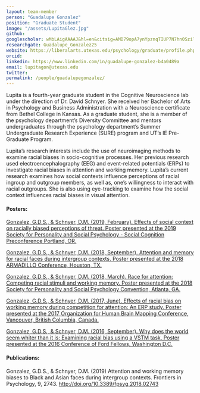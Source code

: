 ```yaml
---
layout: team-member
person: "Guadalupe Gonzalez"
position: "Graduate Student"
image: "/assets/LupitaGlez.jpg"
github: 
googlescholar: wMbLAigAAAAJ&hl=en&citsig=AMD79opA7ynYpznqTIUP7N7hn0SzileNpw
researchgate: Guadalupe_Gonzalez25
website: https://liberalarts.utexas.edu/psychology/graduate/profile.php?id=gsg569
orcid: 
linkedin: https://www.linkedin.com/in/guadalupe-gonzalez-b4a0489a
email: lupitagon@utexas.edu
twitter:
permalink: /people/guadalupegonzalez/
---
```


Lupita is a fourth-year graduate student in the Cognitive Neuroscience lab under the direction of Dr. David Schnyer. She received her Bachelor of Arts in Psychology and Business Administration with a Neuroscience certificate from Bethel College in Kansas. As a graduate student, she is a member of the psychology department’s Diversity Committee and mentors undergraduates through the psychology department’s Summer Undergraduate Research Experience (SURE) program and UT’s IE Pre-Graduate Program.

Lupita’s research interests include the use of neuroimaging methods to examine racial biases in socio-cognitive processes. Her previous research used electroencephalography (EEG) and event-related potentials (ERPs) to investigate racial biases in attention and working memory. Lupita’s current research examines how social contexts influence perceptions of racial ingroup and outgroup members, as well as, one’s willingness to interact with racial outgroups. She is also using eye-tracking to examine how the social context influences racial biases in visual attention.

#### Posters:

[Gonzalez, G.D.S., & Schnyer, D.M. (2019, February). Effects of social context on racially biased
	perceptions of threat. Poster presented at the 2019 Society for Personality and Social 
	Psychology - Social Cognition Preconference Portland, OR.](/assets/posters/2019SocCog_Lupita.pdf)

[Gonzalez, G.D.S., & Schnyer, D.M. (2018, September). Attention and memory for racial faces 
	during intergroup contexts. Poster presented at the 2018 ARMADILLO Conference, 
	Houston, TX.](/assets/posters/2018ARMADILLO_Lupita.pdf)
  
[Gonzalez, G.D.S., & Schnyer, D.M. (2018, March). Race for attention: Competing racial stimuli and 
	working memory. Poster presented at the 2018 Society for Personality and Social Psychology Convention, Atlanta, GA.](/assets/posters/2018SPSP_Lupita.pdf)

[Gonzalez, G.D.S., & Schnyer, D.M. (2017, June). Effects of racial bias on working memory during
	competition for attention: An ERP study. Poster presented at the 2017 Organization for
	Human Brain Mapping Conference, Vancouver, British Columbia, Canada.](/assets/posters/2017OHBM_Lupita.pdf)
  
[Gonzalez, G.D.S., & Schnyer, D.M. (2016, September). Why does the world seem whiter than it is:
	Examining racial bias using a VSTM task. Poster presented at the 2016 Conference of Ford Fellows,
	Washington D.C.](/assets/posters/2016FordConference_Lupita.pdf)

#### Publications:

Gonzalez, G.D.S., & Schnyer, D.M. (2019) Attention and working memory biases to Black and 
Asian faces during intergroup contexts. Frontiers in Psychology, 9, 2743. http://doi.org/10.3389/fpsyg.2018.02743
